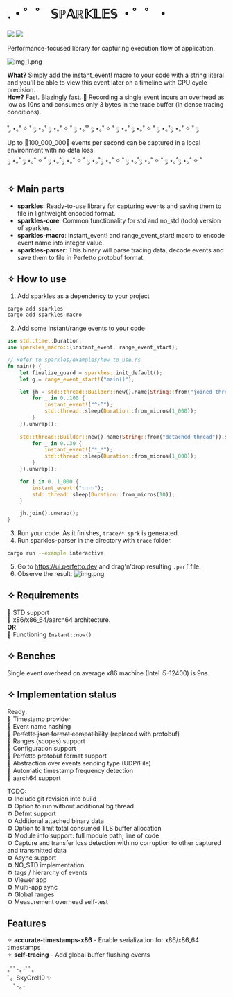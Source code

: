 # .・゜゜ 𝕊ℙ𝔸ℝ𝕂𝕃𝔼𝕊 ・゜゜・
<img src="https://img.shields.io/crates/v/sparkles"></img>
<img src="https://img.shields.io/crates/size/sparkles"></img>

Performance-focused library for capturing execution flow of application.

![img_1.png](https://github.com/skibon02/sparkles/blob/main/img_1.png?raw=true)

**What?**
Simply add the instant_event! macro to your code with a string literal and you'll be able to view this event later on a timeline with CPU cycle precision. \
**How?**
Fast. Blazingly fast. 🚀 Recording a single event incurs an overhead as low as 10ns and consumes only 3 bytes in the trace buffer (in dense tracing conditions).

˚ ༘ ⋆｡˚ ✧ ˚ ༘ ⋆｡˚ ༘ ⋆｡˚ ✧ ˚ ༘ ⋆｡˚˚ ༘ ⋆｡˚ ✧ ˚ ༘ ⋆｡˚ ༘ ⋆｡˚ ✧ ˚ ༘ ⋆｡˚༘ ⋆｡˚ ✧ ˚ ༘\
Up to 🫸100_000_000🫷 events per second can be captured in a local environment with no data loss. \
༘ ⋆｡˚ ༘ ⋆｡˚ ✧ ˚ ༘ ⋆｡˚༘ ⋆｡˚ ✧ ˚ ༘ ⋆｡˚༘ ⋆｡˚ ✧ ˚ ༘ ⋆｡˚༘ ⋆｡˚ ✧ ˚ ༘ ⋆｡˚༘ ⋆｡˚ ✧ ˚

## ✧ Main parts
- **sparkles**: Ready-to-use library for capturing events and saving them to file in lightweight encoded format.
- **sparkles-core**: Common functionality for std and no_std (todo) version of sparkles.
- **sparkles-macro**: instant_event! and range_event_start! macro to encode event name into integer value.
- **sparkles-parser**: This binary will parse tracing data, decode events and save them to file in Perfetto protobuf format.

## ✧ How to use
1. Add sparkles as a dependency to your project
```bash
cargo add sparkles 
cargo add sparkles-macro
```
2. Add some instant/range events to your code

```rust
use std::time::Duration;
use sparkles_macro::{instant_event, range_event_start};

// Refer to sparkles/examples/how_to_use.rs
fn main() {
    let finalize_guard = sparkles::init_default();
    let g = range_event_start!("main()");

    let jh = std::thread::Builder::new().name(String::from("joined thread")).spawn(|| {
        for _ in 0..100 {
            instant_event!("^-^");
            std::thread::sleep(Duration::from_micros(1_000));
        }
    }).unwrap();
    
    std::thread::Builder::new().name(String::from("detached thread")).spawn(|| {
        for _ in 0..30 {
            instant_event!("*_*");
            std::thread::sleep(Duration::from_micros(1_000));
        }
    }).unwrap();

    for i in 0..1_000 {
        instant_event!("✨✨✨");
        std::thread::sleep(Duration::from_micros(10));
    }

    jh.join().unwrap();
}
```
3. Run your code. As it finishes, `trace/*.sprk` is generated.
4. Run sparkles-parser in the directory with `trace` folder.
```bash
cargo run --example interactive
```
5. Go to https://ui.perfetto.dev and drag'n'drop resulting `.perf` file.
6. Observe the result:
![img.png](https://github.com/skibon02/sparkles/blob/main/img.png?raw=true)


## ✧ Requirements
🌟 STD support \
🌟 x86/x86_64/aarch64 architecture. \
**OR** \
🌟 Functioning `Instant::now()`

## ✧ Benches
Single event overhead on average x86 machine (Intel i5-12400) is 9ns.


## ✧ Implementation status
Ready: \
🌟 Timestamp provider \
🌟 Event name hashing \
🌟 ~~Perfetto json format compatibility~~ (replaced with protobuf) \
🌟 Ranges (scopes) support \
🌟 Configuration support \
🌟 Perfetto protobuf format support \
🌟 Abstraction over events sending type (UDP/File) \
🌟 Automatic timestamp frequency detection \
🌟 aarch64 support

TODO: \
⚙️ Include git revision into build \
⚙️ Option to run without additional bg thread \
⚙️ Defmt support \
⚙️ Additional attached binary data \
⚙️ Option to limit total consumed TLS buffer allocation \
⚙️ Module info support: full module path, line of code \
⚙️ Capture and transfer loss detection with no corruption to other captured and transmitted data \
⚙️ Async support \
⚙️ NO_STD implementation \
⚙️ tags / hierarchy of events \
⚙️ Viewer app \
⚙️ Multi-app sync \
⚙️ Global ranges \
⚙️ Measurement overhead self-test

## Features
✧ **accurate-timestamps-x86** - Enable serialization for x86/x86_64 timestamps \
✧ **self-tracing** - Add global buffer flushing events

｡ﾟﾟ･｡･ﾟﾟ｡\
ﾟ。SkyGrel19 ✨\
　ﾟ･｡･
